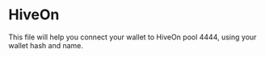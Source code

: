 # HiveOn
This file will help you connect your wallet to HiveOn pool 4444, using your wallet hash and name. 
